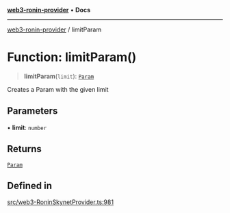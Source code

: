 [**web3-ronin-provider**](../README.md) • **Docs**

***

[web3-ronin-provider](../globals.md) / limitParam

# Function: limitParam()

> **limitParam**(`limit`): [`Param`](../classes/Param.md)

Creates a Param with the given limit

## Parameters

• **limit**: `number`

## Returns

[`Param`](../classes/Param.md)

## Defined in

[src/web3-RoninSkynetProvider.ts:981](https://github.com/chuacw/web3-ronin-provider/blob/56fda69eb1bad2d2fd8f29422ffb14cf65ae3973/src/web3-RoninSkynetProvider.ts#L981)

